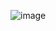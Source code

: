 
![image](https://github.com/ForeverTainted/ForeverTainted/assets/155183784/53c3c568-92f2-49e8-9e33-a78dc37157d9)
